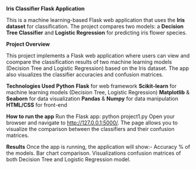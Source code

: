 **Iris Classifier Flask Application**

This is a machine learning-based Flask web application that uses the **Iris dataset** for classification. The project compares two models: a **Decision Tree Classifier** and **Logistic Regression** for predicting iris flower species.

**Project Overview**

This project implements a Flask web application where users can view and coompare the classification results of two machine learning models (Decision Tree and Logistic Regression) based on the Iris dataset. The app also visualizes the classifier accuracies and confusion matrices.

**Technologies Used**
 **Python** 
 **Flask** for web framework
 **Scikit-learn** for machine learning models (Decision Tree, Logistic Regression)
 **Matplotlib** & **Seaborn** for data visualization
 **Pandas** & **Numpy** for data manipulation
 **HTML/CSS** for front-end

**How to run the app**
Run the Flask app:
 python project1.py
 Open your browser and navigate to http://127.0.0.1:5000/.
 The page allows you to visualize the comparison between the classifiers and their confusion matrices.

**Results**
Once the app is running, the application will show:-
Accuracy % of the models.
Bar chart comparison.
Visualizations confusion matrices of both Decision Tree and Logistic Regression model.


